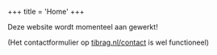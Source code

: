 +++
title = 'Home'
+++

Deze website wordt momenteel aan gewerkt!

(Het contactformulier op [tibrag.nl/contact](www.tibrag.nl/contact) is wel functioneel)


